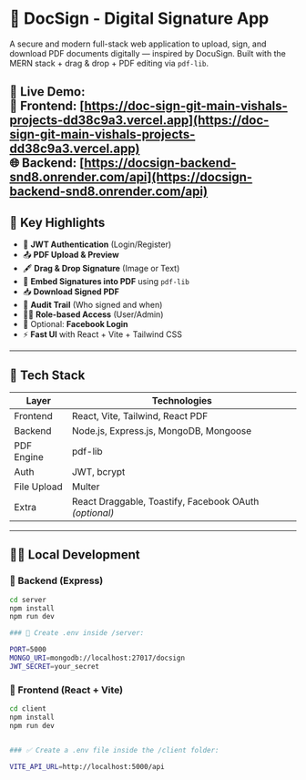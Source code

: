 # 📑 DocSign - Digital Signature App

A secure and modern full-stack web application to upload, sign, and download PDF documents digitally — inspired by DocuSign. Built with the MERN stack + drag & drop + PDF editing via `pdf-lib`.


🚀 **Live Demo**:  
🔗 Frontend: [https://doc-sign-git-main-vishals-projects-dd38c9a3.vercel.app](https://doc-sign-git-main-vishals-projects-dd38c9a3.vercel.app)  
🌐 Backend: [https://docsign-backend-snd8.onrender.com/api](https://docsign-backend-snd8.onrender.com/api)
---

## 🌟 Key Highlights

- 🔐 **JWT Authentication** (Login/Register)
- 📤 **PDF Upload & Preview**
- 🖋️ **Drag & Drop Signature** (Image or Text)
- 🧾 **Embed Signatures into PDF** using `pdf-lib`
- 📥 **Download Signed PDF**
- 📝 **Audit Trail** (Who signed and when)
- 🧑‍💼 **Role-based Access** (User/Admin)
- 🧩 Optional: **Facebook Login**
- ⚡ **Fast UI** with React + Vite + Tailwind CSS

---

## 🧱 Tech Stack

| Layer       | Technologies                         |
|-------------|--------------------------------------|
| Frontend    | React, Vite, Tailwind, React PDF     |
| Backend     | Node.js, Express.js, MongoDB, Mongoose |
| PDF Engine  | pdf-lib                              |
| Auth        | JWT, bcrypt                          |
| File Upload | Multer                               |
| Extra       | React Draggable, Toastify, Facebook OAuth *(optional)* |

---

## 🧑‍💻 Local Development

### 🔹 Backend (Express)

```bash
cd server
npm install
npm run dev

### 📁 Create .env inside /server:

PORT=5000
MONGO_URI=mongodb://localhost:27017/docsign
JWT_SECRET=your_secret


```
### 🔹 Frontend (React + Vite)

```bash
cd client
npm install
npm run dev


### ✅ Create a .env file inside the /client folder:

VITE_API_URL=http://localhost:5000/api




